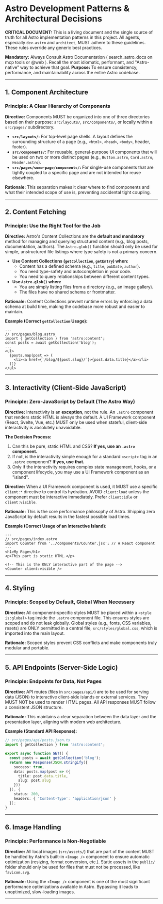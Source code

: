 
# Astro Development Patterns & Architectural Decisions

**CRITICAL DOCUMENT:** This is a living document and the single source of truth for all Astro implementation patterns in this project. All agents, especially `dev-astro` and `architect`, MUST adhere to these guidelines. These rules override any generic best practices.

**Mandatory:** Always Consult Astro Documentation ( search_astro_docs on mcp tools or @web ). Recall the most idiomatic, performant, and "Astro-native" way to achieve that goal.
**Purpose:** To ensure consistency, performance, and maintainability across the entire Astro codebase.

---

## 1. Component Architecture

### Principle: A Clear Hierarchy of Components

**Directive:** Components MUST be organized into one of three directories based on their purpose: `src/layouts/`, `src/components/`, or locally within a `src/pages/` subdirectory.

-   **`src/layouts/`:** For top-level page shells. A layout defines the surrounding structure of a page (e.g., `<html>`, `<head>`, `<body>`, header, footer).
-   **`src/components/`:** For reusable, general-purpose UI components that will be used on two or more distinct pages (e.g., `Button.astro`, `Card.astro`, `Header.astro`).
-   **`src/pages/some-page/components/`:** For single-use components that are tightly coupled to a specific page and are not intended for reuse elsewhere.

**Rationale:** This separation makes it clear where to find components and what their intended scope of use is, preventing accidental tight coupling.

---

## 2. Content Fetching

### Principle: Use the Right Tool for the Job

**Directive:** Astro's Content Collections are the **default and mandatory** method for managing and querying structured content (e.g., blog posts, documentation, authors). The `Astro.glob()` function should only be used for simple, unstructured file listings where type safety is not a primary concern.

-   **Use Content Collections (`getCollection`, `getEntry`) when:**
    -   Content has a defined schema (e.g., `title`, `pubDate`, `author`).
    -   You need type-safety and autocompletion in your code.
    -   You need to query relationships between different content types.
-   **Use `Astro.glob()` when:**
    -   You are simply listing files from a directory (e.g., an image gallery).
    -   The files have no shared schema or frontmatter.

**Rationale:** Content Collections prevent runtime errors by enforcing a data schema at build time, making the codebase more robust and easier to maintain.

**Example (Correct `getCollection` Usage):**
```astro
---
// src/pages/blog.astro
import { getCollection } from 'astro:content';
const posts = await getCollection('blog');
---
<ul>
  {posts.map(post => (
    <li><a href={`/blog/${post.slug}/`}>{post.data.title}</a></li>
  ))}
</ul>
```

---

## 3. Interactivity (Client-Side JavaScript)

### Principle: Zero-JavaScript by Default (The Astro Way)

**Directive:** Interactivity is an **exception**, not the rule. An `.astro` component that renders static HTML is always the default. A UI Framework component (React, Svelte, Vue, etc.) MUST only be used when stateful, client-side interactivity is absolutely unavoidable.

**The Decision Process:**
1.  Can this be pure, static HTML and CSS? **If yes, use an `.astro` component.**
2.  If not, is the interactivity simple enough for a standard `<script>` tag in an `.astro` component? **If yes, use that.**
3.  Only if the interactivity requires complex state management, hooks, or a component lifecycle, you may use a UI Framework component as an "island".

**Directive:** When a UI Framework component is used, it MUST use a specific `client:*` directive to control its hydration. AVOID `client:load` unless the component must be interactive immediately. Prefer `client:idle` or `client:visible`.

**Rationale:** This is the core performance philosophy of Astro. Shipping zero JavaScript by default results in the fastest possible load times.

**Example (Correct Usage of an Interactive Island):**
```astro
---
// src/pages/index.astro
import Counter from '../components/Counter.jsx'; // A React component
---
<h1>My Page</h1>
<p>This part is static HTML.</p>

<!-- This is the ONLY interactive part of the page -->
<Counter client:visible />
```

---

## 4. Styling

### Principle: Scoped by Default, Global When Necessary

**Directive:** All component-specific styles MUST be placed within a `<style is:global>` tag inside the `.astro` component file. This ensures styles are scoped and do not leak globally. Global styles (e.g., fonts, CSS variables, resets) are ONLY permitted in a central file, `src/styles/global.css`, which is imported into the main layout.

**Rationale:** Scoped styles prevent CSS conflicts and make components truly modular and portable.

---

## 5. API Endpoints (Server-Side Logic)

### Principle: Endpoints for Data, Not Pages

**Directive:** API routes (files in `src/pages/api/`) are to be used for serving data (JSON) to interactive client-side islands or external services. They MUST NOT be used to render HTML pages. All API responses MUST follow a consistent JSON structure.

**Rationale:** This maintains a clear separation between the data layer and the presentation layer, aligning with modern web architecture.

**Example (Standard API Response):**
```typescript
// src/pages/api/posts.json.ts
import { getCollection } from 'astro:content';

export async function GET() {
  const posts = await getCollection('blog');
  return new Response(JSON.stringify({
    success: true,
    data: posts.map(post => ({
      title: post.data.title,
      slug: post.slug
    }))
  }), {
    status: 200,
    headers: { 'Content-Type': 'application/json' }
  });
}
```

---

## 6. Image Handling

### Principle: Performance is Non-Negotiable

**Directive:** All local images (`src/assets/`) that are part of the content MUST be handled by Astro's built-in `<Image />` component to ensure automatic optimization (resizing, format conversion, etc.). Static assets in the `public/` folder should only be used for files that must not be processed, like `favicon.svg`.

**Rationale:** Using the `<Image />` component is one of the most significant performance optimizations available in Astro. Bypassing it leads to unoptimized, slow-loading images.

---